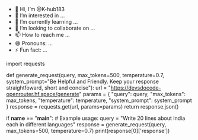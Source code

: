 - 👋 Hi, I’m @K-hub183
- 👀 I’m interested in ...
- 🌱 I’m currently learning ...
- 💞️ I’m looking to collaborate on ...
- 📫 How to reach me ...
- 😄 Pronouns: ...
- ⚡ Fun fact: ...

<!---
K-hub183/K-hub183 is a ✨ special ✨ repository because its `README.md` (this file) appears on your GitHub profile.
You can click the Preview link to take a look at your changes.
--->
import requests

def generate_request(query, max_tokens=500, temperature=0.7, system_prompt="Be Helpful and Friendly. Keep your response straightfoward, short and concise"):
    url = "https://devsdocode-openrouter.hf.space/generate"
    params = {
        "query": query,
        "max_tokens": max_tokens,
        "temperature": temperature,
        "system_prompt": system_prompt
    }
    response = requests.get(url, params=params)
    return response.json()

if __name__ == "__main__":
    # Example usage:
    query = "Write 20 lines about India each in different languages"
    response = generate_request(query, max_tokens=500, temperature=0.7)
    print(response[0]['response'])
    
